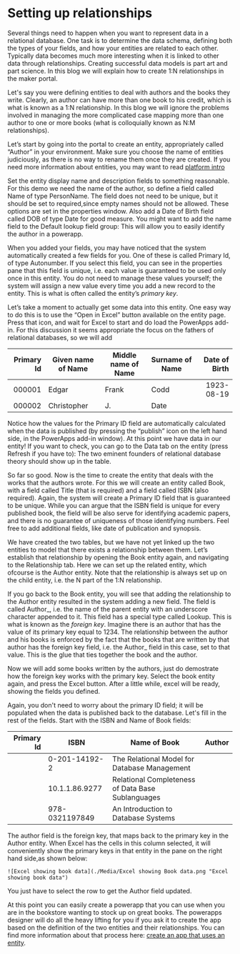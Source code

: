 <properties
	pageTitle="Set up relationships | Microsoft PowerApps"
	description="Setting up relationships."
	services="powerapps"
	documentationCenter="na"
	authors="pvillads"
	manager="kfend"
	editor=""
	tags=""/>

<tags
   ms.service="powerapps"
   ms.devlang="na"
   ms.topic="article"
   ms.tgt_pltfrm="na"
   ms.workload="na"
   ms.date="01/27/2017"
   ms.author="kfend"/>

# Setting up relationships

Several things need to happen when you want to represent data in a relational database. One task is to determine the data schema, defining both the types of your fields, and how your entities are related to each other. Typically data becomes much more interesting when it is linked to other data through relationships. Creating successful data models is part art and part science. In this blog we will explain how to create 1:N relationships in the maker portal.

Let's say you were defining entities to deal with authors and the books they write. Clearly, an author can have more than one book to his credit, which is what is known as a 1:N relationship. In this blog we will ignore the problems involved in managing the more complicated case mapping more than one author to one or more books (what is colloquially known as N:M relationships).

Let’s start by going into the portal to create an entity, appropriately called “Author” in your environment. Make sure you choose the name of entities judiciously, as there is no way to rename them once they are created. If you need more information about entities, you may want to read [platform intro](data-platform-intro.md)

Set the entity display name and description fields to something reasonable. For this demo we need the name of the author, so define a field called Name of type PersonName. The field does not need to be unique, but it should be set to required,since empty names should not be allowed. These options are set in the properties window. Also add a Date of Birth field called DOB of type Date for good measure. You might want to add the name field to the Default lookup field group: This will allow you to easily identify the author in a powerapp.

When you added your fields, you may have noticed that the system automatically created a few fields for you. One of these is called Primary Id, of type Autonumber. If you select this field, you can see in the properties pane that this field is unique, i.e. each value is guaranteed to be used only once in this entity. You do not need to manage these values yourself; the system will assign a new value every time you add a new record to the entity. This is what is often called the entity’s _primary key_.

Let’s take a moment to actually get some data into this entity. One easy way to do this is to use the “Open in Excel” button available on the entity page. Press that icon, and wait for Excel to start and do load the PowerApps add-in. For this discussion it seems appropriate the focus on the fathers of relational databases, so we will add

| Primary Id | Given name of Name | Middle name of Name	| Surname of Name | Date of Birth |
| ----------:| -------------------| --------------------| ----------------| -------------:|
000001	| Edgar	| Frank | Codd | 1923-08-19 |
000002	| Christopher |	J. | Date | |

Notice how the values for the Primary ID field are automatically calculated when the data is published (by pressing the “publish” icon on the left hand side, in the PowerApps add-in window). At this point we have data in our entity! If you want to check, you can go to the Data tab on the entity (press Refresh if you have to): The two eminent founders of relational database theory should show up in the table.

So far so good. Now is the time to create the entity that deals with the works that the authors wrote. For this we will create an entity called Book, with a field called Title (that is required) and a field called ISBN (also required). Again, the system will create a Primary ID field that is guaranteed to be unique. While you can argue that the ISBN field is unique for every published book, the field will be also serve for identifying academic papers, and there is no guarantee of uniqueness of those identifying numbers. Feel free to add additional fields, like date of publication and synopsis.

We have created the two tables, but we have not yet linked up the two entities to model that there exists a relationship between them. Let’s establish that relationship by opening the Book entity again, and navigating to the Relationship tab. Here we can set up the related entity, which ofcourse is the Author entity. Note that the relationship is always set up on the child entity, i.e. the N part of the 1:N relationship.

If you go back to the Book entity, you will see that adding the relationship to the Author entity resulted in the system adding a new field. The field is called Author\_, i.e. the name of the parent entity with an underscore character appended to it. This field has a special type called Lookup. This is  what is known as the _foreign key_. Imagine there is an author that has the value of its primary key equal to 1234. The relationship between the author and his books is enforced by the fact that the books that are written by that author has the foreign key field, i.e. the Author_ field in this case, set to that value. This is the glue that ties together the book and the author.

Now we will add some books written by the authors, just do demostrate how the foreign key works with the primary key. Select the book entity again, and press the Excel button. After a little while, excel will be ready, showing the fields you defined.

Again, you don't need to worry about the primary ID field; it will be populated when the data is published back to the database. Let's fill in the rest of the fields. Start with the ISBN and Name of Book fields: 

| Primary Id | ISBN | Name of Book | Author |
| ----------:|------| -------------| -------|
|            | 0-201-14192-2| The Relational Model for Database Management   |        |
|            | 10.1.1.86.9277 | Relational Completeness of Data Base Sublanguages | |  
|            | 978-0321197849 | An Introduction to Database Systems	| |

The author field is the foreign key, that maps back to the primary key in the Author entity. When Excel has the cells in this column selected, it will conveniently show the primary keys in that entity in the pane on the right hand side,as shown below:

	![Excel showing book data](./Media/Excel showing Book data.png "Excel showing book data")

You just have to select the row to get the Author field updated.

At this point you can easily create a powerapp that you can use when you are in the bookstore wanting to stock up on great books. The powerapps designer will do all the heavy lifting for you if you ask it to create the app based on the definition of the two entities and their relationships. You can find more information about that process here: [create an app that uses an entity](data-platform-create-app.md).

